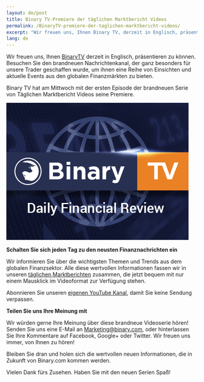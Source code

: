 ```yaml
---
layout: de/post
title: Binary TV-Premiere der täglichen Marktbericht Videos
permalink: /BinaryTV-premiere-der-taglichen-marktbericht-videos/
excerpt: "Wir freuen uns, Ihnen Binary TV, derzeit in Englisch, präsentieren zu können. Besuchen Sie den brandneuen Nachrichtenkanal, der ganz besonders für unsere Trader geschaffen wurde,..."
lang: de 
---
```



Wir freuen uns, Ihnen [BinaryTV](https://www.binary.com/?l=DE&utm_source=blog&utm_medium=social&utm_content=DE&utm_campaign=whatsnew) derzeit in Englisch, präsentieren zu können. Besuchen Sie den brandneuen Nachrichtenkanal, der ganz besonders für unsere Trader geschaffen wurde, um ihnen eine Reihe von Einsichten und aktuelle Events aus den globalen Finanzmärkten zu bieten.


Binary TV hat am Mittwoch mit der ersten Episode der brandneuen Serie von Täglichen Marktbericht Videos seine Premiere.

![](/images/binarytv-thumbnail-img-.jpg)


**Schalten Sie sich jeden Tag zu den neusten Finanznachrichten ein**


Wir informieren Sie über die wichtigsten Themen und Trends aus dem globalen Finanzsektor. Alle diese wertvollen Informationen fassen wir in unseren [täglichen Marktberichten](https://blog.binary.com/de/binary-tv/?utm_source=blog&utm_medium=social&utm_content=EN&utm_campaign=BinaryTV) zusammen, die jetzt bequem mit nur einem Mausklick im Videoformat zur Verfügung stehen.

Abonnieren Sie unseren [eigenen YouTube Kanal](https://www.youtube.com/playlist?list=PLVJJAiu3lRjYz1XO_yoyIRxgz5zBlQc-g), damit Sie keine Sendung verpassen.
<br>


**Teilen Sie uns Ihre Meinung mit**

Wir würden gerne Ihre Meinung über diese brandneue Videoserie hören!  Senden Sie uns eine E-Mail an [Marketing@binary.com](mailto:marketing@binary.com), oder hinterlassen Sie Ihre Kommentare auf Facebook, Google+ oder Twitter.  Wir freuen uns immer, von Ihnen zu hören!  

Bleiben Sie dran und holen sich die wertvollen neuen Informationen, die in Zukunft von Binary.com kommen werden.

Vielen Dank fürs Zusehen. Haben Sie mit den neuen Serien Spaß!
